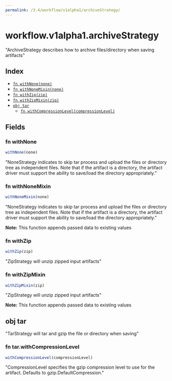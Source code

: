 ```yaml
---
permalink: /3.4/workflow/v1alpha1/archiveStrategy/
---
```


# workflow.v1alpha1.archiveStrategy

"ArchiveStrategy describes how to archive files/directory when saving artifacts"

## Index

* [`fn withNone(none)`](#fn-withnone)
* [`fn withNoneMixin(none)`](#fn-withnonemixin)
* [`fn withZip(zip)`](#fn-withzip)
* [`fn withZipMixin(zip)`](#fn-withzipmixin)
* [`obj tar`](#obj-tar)
  * [`fn withCompressionLevel(compressionLevel)`](#fn-tarwithcompressionlevel)

## Fields

### fn withNone

```ts
withNone(none)
```

"NoneStrategy indicates to skip tar process and upload the files or directory tree as independent files. Note that if the artifact is a directory, the artifact driver must support the ability to save/load the directory appropriately."

### fn withNoneMixin

```ts
withNoneMixin(none)
```

"NoneStrategy indicates to skip tar process and upload the files or directory tree as independent files. Note that if the artifact is a directory, the artifact driver must support the ability to save/load the directory appropriately."

**Note:** This function appends passed data to existing values

### fn withZip

```ts
withZip(zip)
```

"ZipStrategy will unzip zipped input artifacts"

### fn withZipMixin

```ts
withZipMixin(zip)
```

"ZipStrategy will unzip zipped input artifacts"

**Note:** This function appends passed data to existing values

## obj tar

"TarStrategy will tar and gzip the file or directory when saving"

### fn tar.withCompressionLevel

```ts
withCompressionLevel(compressionLevel)
```

"CompressionLevel specifies the gzip compression level to use for the artifact. Defaults to gzip.DefaultCompression."